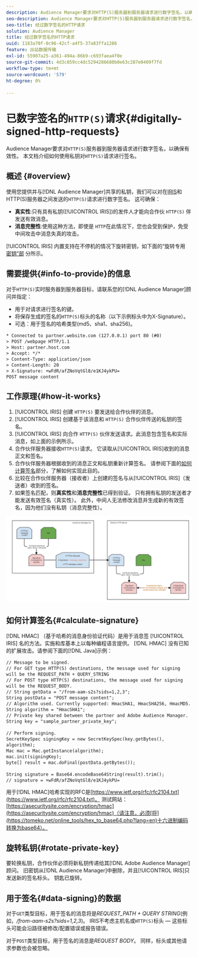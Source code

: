 ```yaml
---
description: Audience Manager要求对HTTP(S)服务器到服务器请求进行数字签名，以确保有效性。 本文档介绍如何使用私钥对HTTP请求进行签名。
seo-description: Audience Manager要求对HTTP(S)服务器到服务器请求进行数字签名，以确保有效性。 本文档介绍如何使用私钥对HTTP(S)请求进行签名。
seo-title: 经过数字签名的HTTP请求
solution: Audience Manager
title: 经过数字签名的HTTP请求
uuid: 1183a70f-0c96-42cf-a4f5-37a83ffa1286
feature: 出站数据传输
exl-id: 55907a25-a361-494a-86b9-c693faea4f0e
source-git-commit: 4d3c859cc4dc5294286680b0e63c287e0409f7fd
workflow-type: tm+mt
source-wordcount: '579'
ht-degree: 0%

---
```


# 已数字签名的`HTTP(S)`请求{#digitally-signed-http-requests}

Audience Manager要求对`HTTP(S)`服务器到服务器请求进行数字签名，以确保有效性。 本文档介绍如何使用私钥对`HTTP(S)`请求进行签名。

## 概述 {#overview}

<!-- digitally_signed_http_requests.xml -->

使用您提供并与[!DNL Audience Manager]共享的私钥，我们可以对在[IRIS](../../../reference/system-components/components-data-action.md#iris)和HTTP(S)服务器之间发送的`HTTP(S)`请求进行数字签名。 这可确保：

* **真实性**:只有具有私钥([!UICONTROL IRIS])的发件人才能向合作伙 `HTTP(S)` 伴发送有效消息。
* **消息完整性**:使用这种方法，即使是 `HTTP`在此情况下，您也会受到保护，免受中间攻击中消息失真的攻击。

[!UICONTROL IRIS] 内置支持在不停机的情况下旋转密钥，如下面的“旋转专用 [密钥”部](../../../integration/receiving-audience-data/real-time-outbound-transfers/digitally-signed-http-requests.md#rotate-private-key) 分所示。

## 需要提供{#info-to-provide}的信息

对于`HTTP(S)`实时服务器到服务器目标，请联系您的[!DNL Audience Manager]顾问并指定：

* 用于对请求进行签名的键。
* 将保存生成的签名的`HTTP(S)`标头的名称（以下示例标头中为X-Signature）。
* 可选：用于签名的哈希类型(md5、sha1、sha256)。

```
* Connected to partner.website.com (127.0.0.1) port 80 (#0)
> POST /webpage HTTP/1.1
> Host: partner.host.com
> Accept: */*
> Content-Type: application/json
> Content-Length: 20
> X-Signature: +wFdR/afZNoVqtGl8/e1KJ4ykPU=
POST message content
```

## 工作原理{#how-it-works}

1. [!UICONTROL IRIS] 创建 `HTTP(S)` 要发送给合作伙伴的消息。
1. [!UICONTROL IRIS] 创建基于该消息和 `HTTP(S)` 合作伙伴传送的私钥的签名。
1. [!UICONTROL IRIS] 向合作 `HTTP(S)` 伙伴发送请求。此消息包含签名和实际消息，如上面的示例所示。
1. 合作伙伴服务器接收`HTTP(S)`请求。 它读取从[!UICONTROL IRIS]收到的消息正文和签名。
1. 合作伙伴服务器根据收到的消息正文和私钥重新计算签名。 请参阅下面的[如何计算签名](../../../integration/receiving-audience-data/real-time-outbound-transfers/digitally-signed-http-requests.md#calculate-signature)部分，了解如何实现此目的。
1. 比较在合作伙伴服务器（接收者）上创建的签名与从[!UICONTROL IRIS]（发送者）收到的签名。
1. 如果签名匹配，则&#x200B;**真实性**&#x200B;和&#x200B;**消息完整性**&#x200B;已得到验证。 只有拥有私钥的发送者才能发送有效签名（真实性）。 此外，中间人无法修改消息并生成新的有效签名，因为他们没有私钥（消息完整性）。

![](assets/iris-digitally-sign-http-request.png)

## 如何计算签名{#calculate-signature}

[!DNL HMAC] （基于哈希的消息身份验证代码）是用于消息签 [!UICONTROL IRIS] 名的方法。实施和库基本上以每种编程语言提供。 [!DNL HMAC] 没有已知的扩展攻击。请参阅下面的[!DNL Java]示例：

```
// Message to be signed.
// For GET type HTTP(S) destinations, the message used for signing will be the REQUEST_PATH + QUERY_STRING
// For POST type HTTP(S) destinations, the message used for signing will be the REQUEST_BODY.
// String getData = "/from-aam-s2s?sids=1,2,3";
String postData = "POST message content";
// Algorithm used. Currently supported: HmacSHA1, HmacSHA256, HmacMD5.
String algorithm = "HmacSHA1";
// Private key shared between the partner and Adobe Audience Manager.
String key = "sample_partner_private_key";
  
// Perform signing.
SecretKeySpec signingKey = new SecretKeySpec(key.getBytes(), algorithm);
Mac mac = Mac.getInstance(algorithm);
mac.init(signingKey);
byte[] result = mac.doFinal(postData.getBytes());
  
String signature = Base64.encodeBase64String(result).trim(); 
// signature = +wFdR/afZNoVqtGl8/e1KJ4ykPU=
```

用于[!DNL HMAC]哈希实现的RFC是[https://www.ietf.org/rfc/rfc2104.txt](https://www.ietf.org/rfc/rfc2104.txt)。 测试网站：[https://asecuritysite.com/encryption/hmac](https://asecuritysite.com/encryption/hmac)（请注意，必须[将](https://tomeko.net/online_tools/hex_to_base64.php?lang=en)十六进制编码转换为base64）。

## 旋转私钥{#rotate-private-key}

要轮换私钥，合作伙伴必须将新私钥传递给其[!DNL Adobe Audience Manager]顾问。 旧密钥从[!DNL Audience Manager]中删除，并且[!UICONTROL IRIS]只发送新的签名标头。 钥匙已旋转。

## 用于签名{#data-signing}的数据

对于`GET`类型目标，用于签名的消息将是&#x200B;*REQUEST_PATH + QUERY STRING*(例如，*/from-aam-s2s?sids=1,2,3*)。 IRIS不考虑主机名或`HTTP(S)`标头 — 这些标头可能会沿路径被修改/配置错误或报告错误。

对于`POST`类型目标，用于签名的消息是&#x200B;*REQUEST BODY*。 同样，标头或其他请求参数也会被忽略。
